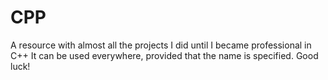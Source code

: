 # CPP

A resource with almost all the projects I did until I became professional in C++ 
It can be used everywhere, provided that the name is specified. Good luck!
